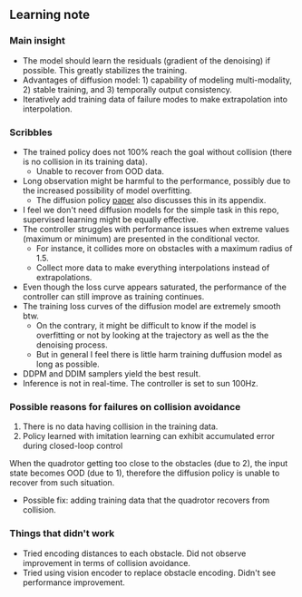 ## Learning note
### Main insight
- The model should learn the residuals (gradient of the denoising) if possible. This greatly stabilizes the training.
- Advantages of diffusion model: 1) capability of modeling multi-modality, 2) stable training, and 3) temporally output consistency.
- Iteratively add training data of failure modes to make extrapolation into interpolation.
### Scribbles
- The trained policy does not 100% reach the goal without collision (there is no collision in its training data).
  - Unable to recover from OOD data.
- Long observation might be harmful to the performance, possibly due to the increased possibility of model overfitting.
  - The diffusion policy [paper](https://arxiv.org/pdf/2303.04137) also discusses this in its appendix.
- I feel we don't need diffusion models for the simple task in this repo, supervised learning might be equally effective.
- The controller struggles with performance issues when extreme values (maximum or minimum) are presented in the conditional vector.
  - For instance, it collides more on obstacles with a maximum radius of 1.5.
  - Collect more data to make everything interpolations instead of extrapolations.
- Even though the loss curve appears saturated, the performance of the controller can still improve as training continues.
- The training loss curves of the diffusion model are extremely smooth btw.
  - On the contrary, it might be difficult to know if the model is overfitting or not by looking at the trajectory as well as the the denoising process.
  - But in general I feel there is little harm training duffusion model as long as possible.
- DDPM and DDIM samplers yield the best result.
- Inference is not in real-time. The controller is set to sun 100Hz.

### Possible reasons for failures on collision avoidance
1. There is no data having collision in the training data. 
2. Policy learned with imitation learning can exhibit accumulated error during closed-loop control

When the quadrotor getting too close to the obstacles (due to 2), the input state becomes OOD (due to 1), therefore the diffusion policy is unable to recover from such situation.

- Possible fix: adding training data that the quadrotor recovers from collision.

### Things that didn't work
- Tried encoding distances to each obstacle. Did not observe improvement in terms of collision avoidance.
- Tried using vision encoder to replace obstacle encoding. Didn't see performance improvement.